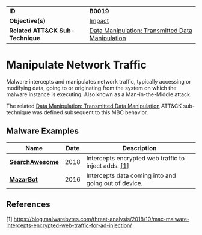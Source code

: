|||
|---|---|
|**ID**|**B0019**|
|**Objective(s)**|[Impact](../impact)|
|**Related ATT&CK Sub-Technique**|[Data Manipulation: Transmitted Data Manipulation](https://attack.mitre.org/techniques/T1565/002/)|


Manipulate Network Traffic
==========================
Malware intercepts and manipulates network traffic, typically accessing or modifying data, going to or originating from the system on which the malware instance is executing. Also known as a Man-in-the-Middle attack.

The related [Data Manipulation: Transmitted Data Manipulation](https://attack.mitre.org/techniques/T1565/002/) ATT&CK sub-technique was defined subsequent to this MBC behavior.

Malware Examples
----------------
|Name|Date|Description|
|---|---|---|
|[**SearchAwesome**](../xample-malware/searchawesome.md)|2018|Intercepts encrypted web traffic to inject adds. [[1]](#1)|
|[**MazarBot**](../xample-malware/mazarbot.md)|2016|Intercepts data coming into and going out of device.|

References
----------
<a name="1">[1]</a> https://blog.malwarebytes.com/threat-analysis/2018/10/mac-malware-intercepts-encrypted-web-traffic-for-ad-injection/
